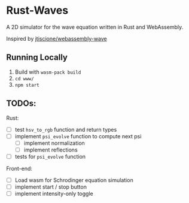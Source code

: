 # Rust-Waves

A 2D simulator for the wave equation written in Rust and WebAssembly. 

Inspired by [jtiscione/webassembly-wave](https://github.com/jtiscione/webassembly-wave)

## Running Locally

1. Build with `wasm-pack build`
2. `cd www/`
3. `npm start`

## TODOs:

Rust:
- [ ] test `hsv_to_rgb` function and return types
- [ ] implement `psi_evolve` function to compute next psi
  - [ ] implement normalization
  - [ ] implement reflections
- [ ] tests for `psi_evolve` function

Front-end:
- [ ] Load wasm for Schrodinger equation simulation
- [ ] implement start / stop button
- [ ] implement intensity-only toggle